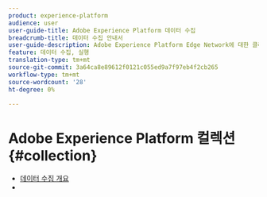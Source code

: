 ```yaml
---
product: experience-platform
audience: user
user-guide-title: Adobe Experience Platform 데이터 수집
breadcrumb-title: 데이터 수집 안내서
user-guide-description: Adobe Experience Platform Edge Network에 대한 클라이언트측 데이터 수집을 활성화합니다.
feature: 데이터 수집, 실행
translation-type: tm+mt
source-git-commit: 3a64ca8e89612f0121c055ed9a7f97eb4f2cb265
workflow-type: tm+mt
source-wordcount: '28'
ht-degree: 0%

---
```



# Adobe Experience Platform 컬렉션 {#collection}

- [데이터 수집 개요](home.md)
- 
